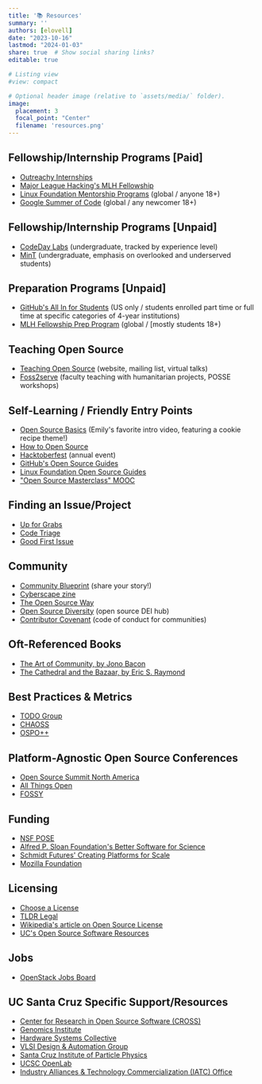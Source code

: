 ```yaml
---
title: '📚 Resources'
summary: ''
authors: [elovell]
date: "2023-10-16"
lastmod: "2024-01-03"
share: true  # Show social sharing links?
editable: true

# Listing view
#view: compact

# Optional header image (relative to `assets/media/` folder).
image:
  placement: 3
  focal_point: "Center"
  filename: 'resources.png'
--- 
```


## Fellowship/Internship Programs \[Paid\]

-   [Outreachy Internships](https://www.outreachy.org)
-   [Major League Hacking's MLH Fellowship](https://fellowship.mlh.io)
-   [Linux Foundation Mentorship Programs](https://www.linuxfoundation.org/about/mentorship-programs/) (global
    / anyone 18+)
-   [Google Summer of Code](https://summerofcode.withgoogle.com) (global
    / any newcomer 18+)

## Fellowship/Internship Programs \[Unpaid\]

-   [CodeDay Labs](https://labs.codeday.org) (undergraduate,
    tracked by experience level)
-   [MinT](https://mentorsintech.com) (undergraduate,
    emphasis on overlooked and underserved students)

## Preparation Programs \[Unpaid\]

-   [GitHub's All In for Students](https://allinopensource.org/students/) (US
    only / students enrolled part time or full time at specific
    categories of 4-year institutions)
-   [MLH Fellowship Prep Program](https://fellowship.mlh.io/programs/prep) (global
    / [mostly students 18+)


## Teaching Open Source

-   [Teaching Open Source](https://teachingopensource.org) (website,
    mailing list, virtual talks)
-   [Foss2serve](http://foss2serve.org) (faculty
    teaching with humanitarian projects, POSSE workshops)

## Self-Learning / Friendly Entry Points

-   [Open Source Basics](https://www.youtube.com/watch?v=upxUAI-fAtE) (Emily's
    favorite intro video, featuring a cookie recipe theme!)
-   [How to Open Source](https://howtoopensource.dev)
-   [Hacktoberfest](https://hacktoberfest.com) (annual
    event)
-   [GitHub's Open Source Guides](https://opensource.guide)
-   [Linux Foundation Open Source Guides](https://www.linuxfoundation.org/resources/open-source-guides)
-   ["Open Source Masterclass" MOOC](https://opensourcemasterclass.org/)

## Finding an Issue/Project

-   [Up for Grabs](https://up-for-grabs.net/)
-   [Code Triage](https://www.codetriage.com)
-   [Good First Issue](https://goodfirstissue.dev)

## Community

-   [Community Blueprint](http://openinfra.dev/experience) (share
    your story!)
-   [Cyberscape zine](https://www.canva.com/design/DAFfXNmlV6c/ROH5x8hi8iorow2sT-fxVA/edit?utm_content%3DDAFfXNmlV6c%26utm_campaign%3Ddesignshare%26utm_medium%3Dlink2%26utm_source%3Dsharebutton)
-   [The Open Source Way](https://www.theopensourceway.org)
-   [Open Source Diversity](https://opensourcediversity.org) (open
    source DEI hub)
-   [Contributor Covenant](https://www.contributor-covenant.org) (code
    of conduct for communities)
    
## Oft-Referenced Books

-   [The Art of Community, by Jono Bacon](https://www.jonobacon.com/books/artofcommunity/)
-   [The Cathedral and the Bazaar, by Eric S. Raymond](http://www.catb.org/~esr/writings/cathedral-bazaar/)

## Best Practices & Metrics

-   [TODO Group](https://todogroup.org)
-   [CHAOSS](https://chaoss.community)
-   [OSPO++](https://ospoplusplus.org)

## Platform-Agnostic Open Source Conferences

-   [Open Source Summit North America](https://events.linuxfoundation.org/open-source-summit-north-america/)
-   [All Things Open](https://www.allthingsopen.org)
-   [FOSSY](https://fossy.us)

## Funding

-   [NSF POSE](https://www.nsf.gov/pubs/2022/nsf22572/nsf22572.htm)
-   [Alfred P. Sloan Foundation's Better Software for Science](https://sloan.org/programs/digital-technology/better-software-for-science)
-   [Schmidt Futures' Creating Platforms for Scale](https://www.schmidtfutures.com/our-work/creating-platforms-for-scale/)
-   [Mozilla Foundation](https://foundation.mozilla.org/en/what-we-fund/)

## Licensing

-   [Choose a License](https://choosealicense.com/)
-   [TLDR Legal](https://www.tldrlegal.com)
-   [Wikipedia's article on Open Source License](https://en.wikipedia.org/wiki/Open-source_license)
-   [UC's Open Source Software Resources](https://security.ucop.edu/resources/open-source-software-licensing.html)

## Jobs

-   [OpenStack Jobs Board](https://www.openstack.org/community/jobs/)

## UC Santa Cruz Specific Support/Resources

-   [Center for Research in Open Source Software (CROSS)](https://cross.ucsc.edu/)
-   [Genomics Institute](https://genomics.ucsc.edu/)
-   [Hardware Systems Collective](https://hsc.ucsc.edu/)
-   [VLSI Design & Automation Group](https://github.com/vlsida)
-   [Santa Cruz Institute of Particle Physics](https://scipp.science.ucsc.edu/outreach/)
-   [UCSC OpenLab](https://openlabresearch.com/)
-   [Industry Alliances & Technology Commercialization (IATC) Office](https://officeofresearch.ucsc.edu/iatc/index.html)
